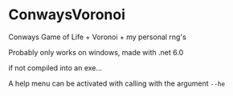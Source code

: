 # ConwaysVoronoi
Conways Game of Life + Voronoi + my personal rng's



Probably only works on windows, made with .net 6.0



if not compiled into an exe...




A help menu can be activated with calling with the argument ```--he```

